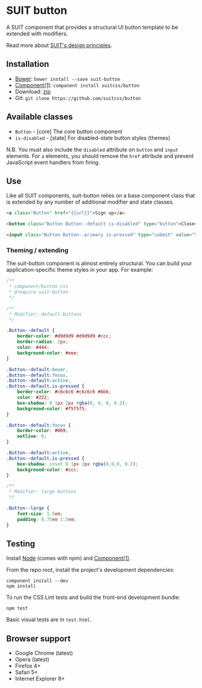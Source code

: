 # SUIT button

A SUIT component that provides a structural UI button template to be extended
with modifiers.

Read more about [SUIT's design principles](https://github.com/suitcss/suit/).

## Installation

* [Bower](http://bower.io/): `bower install --save suit-button`
* [Component(1)](http://component.io/): `component install suitcss/button`
* Download: [zip](https://github.com/suitcss/button/zipball/master)
* Git: `git clone https://github.com/suitcss/button`

## Available classes

* `Button` - [core] The core button component
* `is-disabled` - [state] For disabled-state button styles (themes)

N.B. You must also include the `disabled` attribute on `button` and `input`
elements. For `a` elements, you should remove the `href` attribute and prevent
JavaScript event handlers from firing.

## Use

Like all SUIT components, suit-button relies on a base component class that is
extended by any number of additional modifier and state classes.

```html
<a class="Button" href="{{url}}">Sign up</a>

<button class="Button Button--default is-disabled" type="button">Close</button>

<input class="Button Button--primary is-pressed" type="submit" value="Submit">
```

### Theming / extending

The suit-button component is almost entirely structural. You can build your
application-specific theme styles in your app. For example:

```css
/**
 * component/button.css
 * @require suit-button
 */

/**
 * Modifier: default buttons
 */

.Button--default {
    border-color: #d9d9d9 #d9d9d9 #ccc;
    border-radius: 2px;
    color: #444;
    background-color: #eee;
}

.Button--default:hover,
.Button--default:focus,
.Button--default:active,
.Button--default.is-pressed {
    border-color: #c6c6c6 #c6c6c6 #bbb;
    color: #222;
    box-shadow: 0 1px 2px rgba(0, 0, 0, 0.2);
    background-color: #f5f5f5;
}

.Button--default:focus {
    border-color: #069;
    outline: 0;
}

.Button--default:active,
.Button--default.is-pressed {
    box-shadow: inset 0 1px 2px rgba(0,0,0, 0.2);
    background-color: #ccc;
}

/**
 * Modifier: large buttons
 */

.Button--large {
    font-size: 1.5em;
    padding: 0.75em 1.5em;
}
```

## Testing

Install [Node](http://nodejs.org) (comes with npm) and [Component(1)](http://component.io).

From the repo root, install the project's development dependencies:

```
component install --dev
npm install
```

To run the CSS Lint tests and build the front-end development bundle:

```
npm test
```

Basic visual tests are in `test.html`.

## Browser support

* Google Chrome (latest)
* Opera (latest)
* Firefox 4+
* Safari 5+
* Internet Explorer 8+
